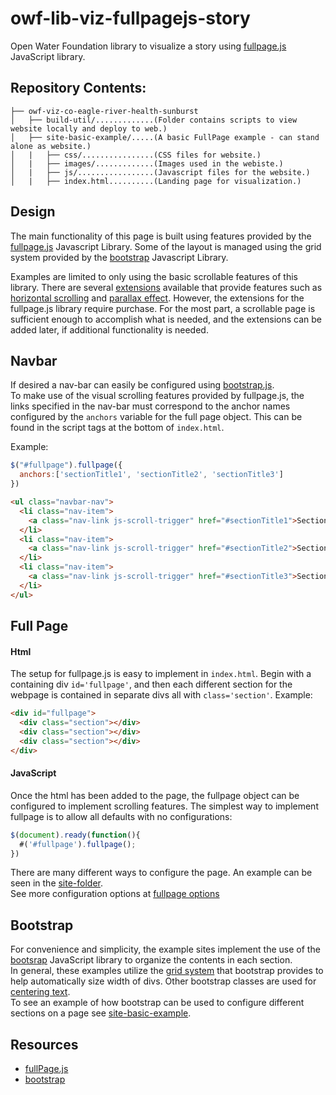 # owf-lib-viz-fullpagejs-story
Open Water Foundation library to visualize a story using [fullpage.js](https://alvarotrigo.com/fullPage/) JavaScript library.

## Repository Contents:
```
├── owf-viz-co-eagle-river-health-sunburst
│   ├── build-util/.............(Folder contains scripts to view website locally and deploy to web.)
│   ├── site-basic-example/.....(A basic FullPage example - can stand alone as website.)
│   |   ├── css/................(CSS files for website.)
│   |   ├── images/.............(Images used in the webiste.)
│   |   ├── js/.................(Javascript files for the website.)
│   |   ├── index.html..........(Landing page for visualization.)
```

## Design
The main functionality of this page is built using features provided by the [fullpage.js](https://alvarotrigo.com/fullPage/) Javascript Library. Some of the layout is managed using the grid system provided by the [bootstrap](https://getbootstrap.com/) Javascript Library.  

Examples are limited to only using the basic scrollable features of this library. There are several [extensions](https://alvarotrigo.com/fullPage/extensions/) available that provide features such as [horizontal scrolling](https://alvarotrigo.com/fullPage/extensions/scroll-horizontally.html) and [parallax effect](https://alvarotrigo.com/fullPage/extensions/parallax.html). However, the extensions for the fullpage.js library require purchase. For the most part, a scrollable page is sufficient enough to accomplish what is needed, and the extensions can be added later, if additional functionality is needed.

## Navbar

If desired a nav-bar can easily be configured using [bootstrap.js](https://getbootstrap.com/docs/4.0/components/navbar/#nav).    
To make use of the visual scrolling features provided by fullpage.js, the links specified in the nav-bar must correspond to the anchor names configured by the `anchors` variable for the full page object. This can be found in the script tags at the bottom of `index.html`.

Example:
```JavaScript
$("#fullpage").fullpage({
  anchors:['sectionTitle1', 'sectionTitle2', 'sectionTitle3']
})
```

```html
<ul class="navbar-nav">
  <li class="nav-item">
    <a class="nav-link js-scroll-trigger" href="#sectionTitle1">Section 1</a>
  </li>
  <li class="nav-item">
    <a class="nav-link js-scroll-trigger" href="#sectionTitle2">Section 2</a>
  </li>
  <li class="nav-item">
    <a class="nav-link js-scroll-trigger" href="#sectionTitle3">Section 3</a>
  </li>
</ul>
```

## Full Page
#### Html
The setup for fullpage.js is easy to implement in `index.html`. Begin with a containing div `id='fullpage'`, and then each different section for the webpage is contained in separate divs all with `class='section'`.
Example:  
```html
<div id="fullpage">
  <div class="section"></div>
  <div class="section"></div>
  <div class="section"></div>
</div>
```

#### JavaScript
Once the html has been added to the page, the fullpage object can be configured to implement scrolling features.
The simplest way to implement fullpage is to allow all defaults with no configurations:
```javascript
$(document).ready(function(){
  #('#fullpage').fullpage();
})
```
There are many different ways to configure the page. An example can be seen in the [site-folder]().  
See more configuration options at [fullpage options](https://github.com/alvarotrigo/fullPage.js#options)

## Bootstrap
For convenience and simplicity, the example sites implement the use of the [bootsrap](https://getbootstrap.com/) JavaScript library to organize the contents in each section.  
In general, these examples utilize the [grid system](https://getbootstrap.com/docs/4.0/layout/grid/) that bootstrap provides to help automatically size width of divs.
Other bootstrap classes are used for [centering text](https://getbootstrap.com/docs/4.0/utilities/text/).  
To see an example of how bootstrap can be used to configure different sections on a page see [site-basic-example]().

## Resources

* [fullPage.js](https://alvarotrigo.com/fullPage/)
* [bootstrap](https://getbootstrap.com/)
